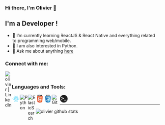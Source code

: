 ### Hi there, I'm Olivier 👋

## I'm a Developer !

- 🌱 I’m currently learning ReactJS & React Native and everything related to programming web/mobile.
- 📝 I am also interested in Python.
- 💬 Ask me about anything [here][githubIssue]

### Connect with me:

[<img align="left" alt="olivier | LinkedIn" width="22px" src="https://cdn.jsdelivr.net/npm/simple-icons@v3/icons/linkedin.svg" />][linkedin]

<br>

### Languages and Tools:

<img align="left" alt="React" width="26px" src="https://raw.githubusercontent.com/github/explore/80688e429a7d4ef2fca1e82350fe8e3517d3494d/topics/react/react.png" />
<img align="left" alt="Python" width="26px" src="https://cdn.icon-icons.com/icons2/112/PNG/512/python_18894.png" />
<img align="left" alt="ElasticSearch" width="26px" src="https://cdn.iconscout.com/icon/free/png-512/elasticsearch-226094.png" />
<img align="left" alt="HTML5" width="26px" src="https://raw.githubusercontent.com/github/explore/80688e429a7d4ef2fca1e82350fe8e3517d3494d/topics/html/html.png" />
<img align="left" alt="CSS3" width="26px" src="https://raw.githubusercontent.com/github/explore/80688e429a7d4ef2fca1e82350fe8e3517d3494d/topics/css/css.png" />
<img align="left" alt="Git" width="26px" src="https://upload.wikimedia.org/wikipedia/commons/thumb/3/3f/Git_icon.svg/1024px-Git_icon.svg.png" />
<img align="left" alt="Terminal" width="26px" src="https://raw.githubusercontent.com/github/explore/80688e429a7d4ef2fca1e82350fe8e3517d3494d/topics/terminal/terminal.png" />




<br>

---

<img align="left" alt="olivier github stats" src="https://github-readme-stats.vercel.app/api?username=Olivier-Metzinger&show_icons=true&hide_border=true&count_private=true&include_all_commits=true" />

[linkedin]: https://www.linkedin.com/in/olivier-metzinger-3a1a8b112/
[githubIssue]: https://github.com/Olivier-Metzinger/Olivier-Metzinger/issues
